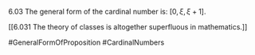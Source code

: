 6.03 The general form of the cardinal number is: $[0, \xi, \xi+1]$.

[[6.031 The theory of classes is altogether superfluous in mathematics.]]

#GeneralFormOfProposition #CardinalNumbers 